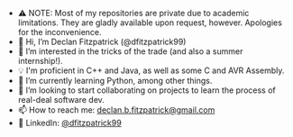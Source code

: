 <!---
- 🌎 I have a GitHub Pages [website](https://dfitzpatrick99.github.io/)!
--->
- ⚠️ NOTE: Most of my repositories are private due to academic limitations. They are gladly available upon request, however. Apologies for the inconvenience.
- 👋 Hi, I’m Declan Fitzpatrick (@dfitzpatrick99)
- 👀 I’m interested in the tricks of the trade (and also a summer internship!).
- 💡 I'm proficient in C++ and Java, as well as some C and AVR Assembly.
- 🌱 I’m currently learning Python, among other things.
- 💞️ I’m looking to start collaborating on projects to learn the process of real-deal software dev.
- 📫 How to reach me: declan.b.fitzpatrick@gmail.com
- 👔 LinkedIn: [@dfitzpatrick99](https://www.linkedin.com/in/dfitzpatrick99/)

<!---
dfitzpatrick99/dfitzpatrick99 is a ✨ special ✨ repository because its `README.md` (this file) appears on your GitHub profile.
You can click the Preview link to take a look at your changes.
--->
